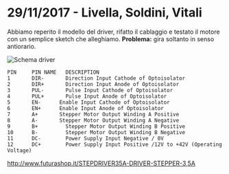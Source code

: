 # 29/11/2017 - Livella, Soldini, Vitali
Abbiamo reperito il modello del driver, rifatto il cablaggio e testato il motore con un semplice sketch che alleghiamo.
**Problema:** gira soltanto in senso antiorario.

![Schema driver](https://www.futurashop.it/image/catalog/data/robotica/2846-STEPDRIVER35A/2846-STEPDRIVER35A_4-1.jpg)
```
PIN     PIN NAME   DESCRIPTION
1   	DIR-       Direction Input Cathode of Optoisolator
2       DIR+	   Direction Input Anode of Optoisolator
3       PUL-	   Pulse Input Cathode of Optoisolator
4       PUL+	   Pulse Input Anode of Optoisolator
5       EN-	     Enable Input Cathode of Optoisolator
6       EN+	     Enable Input Anode of Optoisolator
7       A+	     Stepper Motor Output Winding A Positive
8       A-	     Stepper Motor Output Winding A Negative
9       B+         Stepper Motor Output Winding B Positive
10      B-         Stepper Motor Output Winding B Negative
11      DC-        Power Supply Input Negative / 0V
12      DC+        Power Supply Input Positive /12V to +42V (Operating Voltage)
```
http://www.futurashop.it/STEPDRIVER35A-DRIVER-STEPPER-3,5A
